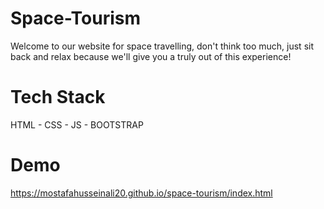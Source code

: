 # Space-Tourism

Welcome to our website for space travelling, don't think too much, just sit back and relax because we'll give you a truly out of this experience!

# Tech Stack
HTML - CSS - JS - BOOTSTRAP

# Demo
https://mostafahusseinali20.github.io/space-tourism/index.html
